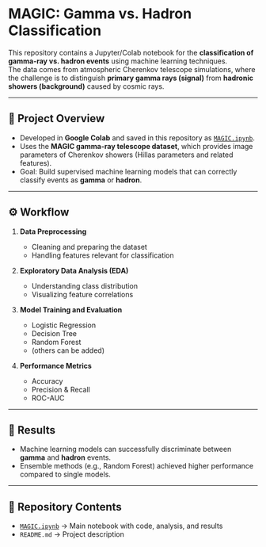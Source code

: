 # MAGIC: Gamma vs. Hadron Classification

This repository contains a Jupyter/Colab notebook for the **classification of gamma-ray vs. hadron events** using machine learning techniques.  
The data comes from atmospheric Cherenkov telescope simulations, where the challenge is to distinguish **primary gamma rays (signal)** from **hadronic showers (background)** caused by cosmic rays.

---

## 📖 Project Overview

- Developed in **Google Colab** and saved in this repository as [`MAGIC.ipynb`](./MAGIC.ipynb).  
- Uses the **MAGIC gamma-ray telescope dataset**, which provides image parameters of Cherenkov showers (Hillas parameters and related features).  
- Goal: Build supervised machine learning models that can correctly classify events as **gamma** or **hadron**.

---

## ⚙️ Workflow

1. **Data Preprocessing**  
   - Cleaning and preparing the dataset  
   - Handling features relevant for classification  

2. **Exploratory Data Analysis (EDA)**  
   - Understanding class distribution  
   - Visualizing feature correlations  

3. **Model Training and Evaluation**  
   - Logistic Regression  
   - Decision Tree  
   - Random Forest  
   - (others can be added)  

4. **Performance Metrics**  
   - Accuracy  
   - Precision & Recall  
   - ROC-AUC  

---

## 🚀 Results

- Machine learning models can successfully discriminate between **gamma** and **hadron** events.  
- Ensemble methods (e.g., Random Forest) achieved higher performance compared to single models.  

---

## 📂 Repository Contents

- [`MAGIC.ipynb`](./MAGIC.ipynb) → Main notebook with code, analysis, and results  
- `README.md` → Project description  
